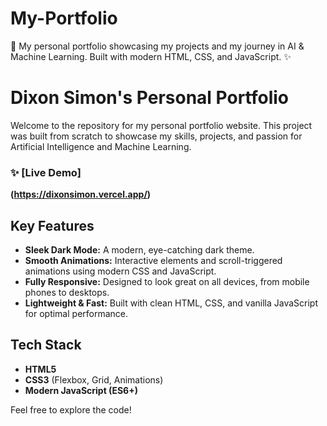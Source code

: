 # My-Portfolio
🤖 My personal portfolio showcasing my projects and my journey in AI &amp; Machine Learning. Built with modern HTML, CSS, and JavaScript. ✨

# Dixon Simon's Personal Portfolio

Welcome to the repository for my personal portfolio website. This project was built from scratch to showcase my skills, projects, and passion for Artificial Intelligence and Machine Learning.

### ✨ [Live Demo]

**(https://dixonsimon.vercel.app/)**

## Key Features

-   **Sleek Dark Mode:** A modern, eye-catching dark theme.
-   **Smooth Animations:** Interactive elements and scroll-triggered animations using modern CSS and JavaScript.
-   **Fully Responsive:** Designed to look great on all devices, from mobile phones to desktops.
-   **Lightweight & Fast:** Built with clean HTML, CSS, and vanilla JavaScript for optimal performance.

## Tech Stack

-   **HTML5**
-   **CSS3** (Flexbox, Grid, Animations)
-   **Modern JavaScript (ES6+)**

Feel free to explore the code!
